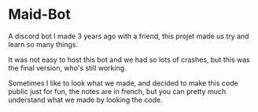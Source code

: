 # Maid-Bot

A discord bot I made 3 years ago with a friend, this projet made us try and learn so many things.

It was not easy to host this bot and we had so lots of crashes, but this was the final version, who's still working. 

Sometimes I like to look what we made, and decided to make this code public just for fun, the notes are in french, but you can pretty much understand what we made by looking the code.
